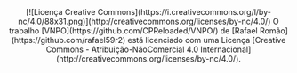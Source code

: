 <center>[![Licença Creative Commons](https://i.creativecommons.org/l/by-nc/4.0/88x31.png)](http://creativecommons.org/licenses/by-nc/4.0/)
O trabalho [<span>VNPO</span>](https://github.com/CPReloaded/VNPO/) de [<span>Rafael Romão</span>](https://github.com/rafael59r2) está licenciado com uma Licença [Creative Commons - Atribuição-NãoComercial 4.0 Internacional](http://creativecommons.org/licenses/by-nc/4.0/).</center>
